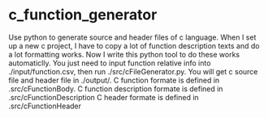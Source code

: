 # c_function_generator

Use python to generate source and header files of c language.
When I set up a new c project, I have to copy a lot of function description texts and do a lot formatting works. 
Now I write this python tool to do these works automaticlly. 
You just need to input function relative info into ./input/function.csv, then run ./src/cFileGenerator.py. You will get c source file and header file in ./output/.
C function formate is defined in .src/cFunctionBody.
C function description formate is defined in .src/cFunctionDescription
C header formate is defined in .src/cFunctionHeader
